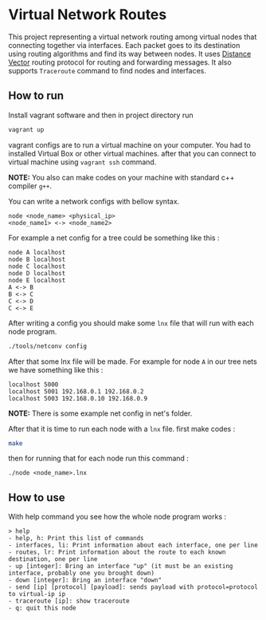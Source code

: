# Virtual Network Routes

This project representing a virtual network routing among virtual nodes that connecting together via interfaces. Each packet goes to its destination using routing algorithms and find its way between nodes. It uses [Distance Vector](https://en.wikipedia.org/wiki/Distance-vector_routing_protocol) routing protocol for routing and forwarding messages. It also supports `Traceroute` command to find nodes and interfaces.


## How to run

Install vagrant software and then in project directory run 
```bash
vagrant up
```
vagrant configs are to run a virtual machine on your computer. You had to installed Virtual Box or other virtual machines.
after that you can connect to virtual machine using `vagrant ssh` command. 

**NOTE:** You also can make codes on your machine with standard c++ compiler `g++`.

You can write a network configs with bellow syntax. 
```
node <node_name> <physical_ip>
<node_name1> <-> <node_name2>
```
For example a net config for a tree could be something like this : 
```
node A localhost
node B localhost
node C localhost
node D localhost
node E localhost
A <-> B
B <-> C
C <-> D
C <-> E
```

After writing a config you should make some `lnx` file that will run with each node program. 
```bash
./tools/netconv config
```
After that some lnx file will be made. For example for node `A` in our tree nets we have something like this : 
```
localhost 5000
localhost 5001 192.168.0.1 192.168.0.2
localhost 5003 192.168.0.10 192.168.0.9
```

**NOTE:** There is some example net config in net's folder.

After that it is time to run each node with a `lnx` file.
first make codes : 
```bash
make
```
then for running that for each node run this command : 
```
./node <node_name>.lnx
```

## How to use
With help command you see how the whole node program works : 
```
> help
- help, h: Print this list of commands
- interfaces, li: Print information about each interface, one per line
- routes, lr: Print information about the route to each known destination, one per line
- up [integer]: Bring an interface "up" (it must be an existing interface, probably one you brought down)
- down [integer]: Bring an interface "down"
- send [ip] [protocol] [payload]: sends payload with protocol=protocol to virtual-ip ip
- traceroute [ip]: show traceroute
- q: quit this node
```

